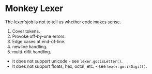 # Monkey Lexer

The lexer'sjob is not to tell us whether code makes sense.
1. Cover tokens.
2. Provoke off-by-one errors.
3. Edge cases at end-of-line.
4. newline handling.
5. multi-difit handling.

* It does not support unicode - see `lexer.go:isLetter()`.
* It does not support floats, hex, octal, etc. - see `lexer.go:isDigit()`.
